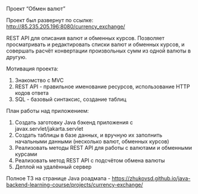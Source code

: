 Проект “Обмен валют”

Проект был развернут по ссылке: http://85.235.205.196:8080/currency_exchange/

REST API для описания валют и обменных курсов. Позволяет просматривать и редактировать списки валют и обменных курсов, и совершать расчёт конвертации произвольных сумм из одной валюты в другую.

Мотивация проекта: 
1. Знакомство с MVC
2. REST API - правильное именование ресурсов, использование HTTP кодов ответа
3. SQL - базовый синтаксис, создание таблиц

План работы над приложением:
1. Создать заготовку Java бэкенд приложения с javax.servlet/jakarta.servlet
2. Создать таблицы в базе данных, и вручную их заполнить начальными данными (несколько валют, обменных курсов)
3. Реализовать методы REST API для работы с валютами и обменными курсами
4. Реализовать метод REST API с подсчётом обмена валюты
5. Деплой на удалённый сервер

Полное ТЗ на странице Java роадмапа - https://zhukovsd.github.io/java-backend-learning-course/projects/currency-exchange/
